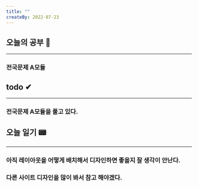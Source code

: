 ```yaml
---
title: ""
createBy: 2022-07-23
---
```

## 오늘의 공부 🎉
---
### 전국문제 A모듈

## todo ✔
---
### 전국문제 A모듈을 풀고 있다.

## 오늘 일기 📟
---
### 아직 레이아웃을 어떻게 배치해서 디자인하면 좋을지 잘 생각이 안난다.
### 다른 사이트 디자인을 많이 봐서 참고 해야겠다.